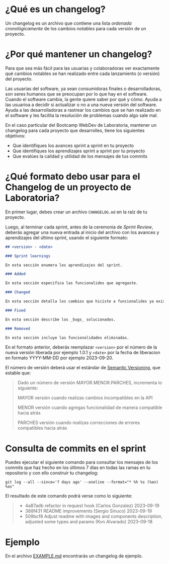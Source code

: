 # ¿Qué es un changelog?

Un changelog es un archivo que contiene una lista *ordenada cronológicamente*
de los cambios *notables* para cada versión de un proyecto.

# ¿Por qué mantener un changelog?

Para que sea más fácil para las usuarias y colaboradoras ver exactamente qué
cambios notables se han realizado entre cada lanzamiento (o versión) del proyecto.

Las usuarias del software, ya sean consumidoras finales o desarrolladoras,
son seres humanos que se preocupan por lo que hay en el
software. Cuando el software cambia, la gente quiere saber por qué y cómo. 
Ayuda a las usuarioa a decidir si actualizar o no a una nueva versión del software.
Ayuda a las desarrolladoras a rastrear los cambios que se han realizado en el software
y les facilita la resolución de problemas cuando algo sale mal.

En el caso particular del Bootcamp WebDev de Laboratoria, mantener un changelog
para cada proyecto que desarrolles, tiene los siguientes objetivos:
- Que identifiques los avances sprint a sprint en tu proyecto
- Que identifiques los aprendizajes sprint a sprint por tu proyecto
- Que evalúes la calidad y utilidad de los mensajes de tus commits

# ¿Qué formato debo usar para el Changelog de un proyecto de Laboratoria?

En primer lugar, debes crear un archivo `CHANGELOG.md` en la raíz de tu proyecto.

Luego, al terminar cada sprint, antes de la ceremonia de _Sprint Review_, deberás agregar una nueva entrada
al inicio del archivo con los avances y aprendizajes del último sprint, usando el siguiente formato:

```md
## <version> - <date>

### Sprint learnings

En esta sección enumera los aprendizajes del sprint.

### Added

En esta sección especifica las funcionalides que agregaste.

### Changed

En esta sección detalla los cambios que hiciste a funcionalides ya existentes.

### Fixed

En esta sección describe los _bugs_ solucionados.

### Removed

En esta sección incluye las funcionalidades eliminadas.

```
En el formato anterior, deberás reemplazar `<version>` por el número de la nueva versión liberada
por ejemplo 1.0.1 y `<date>` por la fecha de liberacion en formato YYYY-MM-DD por ejemplo 2023-09-20.

El número de versión deberá usar el estándar de [Semantic Versioning](https://semver.org/),
que estable que:

>Dado un número de versión MAYOR.MENOR.PARCHES, incrementa lo siguiente:
>
>    MAYOR versión cuando realizas cambios incompatibles en la API
>
>    MENOR versión cuando agregas funcionalidad de manera compatible hacia atrás
>
>    PARCHES versión cuando realizas correcciones de errores compatibles hacia atrás

# Consulta de commits en el sprint

Puedes ejecutar el siguiente comando para consultar los mensajes de los commits que haz hecho
en los últimos 7 días en todas las ramas en tu repositorio y con ello construir tu changelog:

``git log --all --since='7 days ago' --oneline --format="* %h %s (%an) %as"``

El resultado de este comando podrá verse como lo siguiente:

>* 4a87adb refactor in request hook (Carlos Gonzalez) 2023-09-19
>* 388f431 README improvements (Sergio Sinuco) 2023-09-19
>* 509bcf8 Adjust readme with images and components description, adjusted some types and params (Kvn Alvarado) 2023-09-18

# Ejemplo

En el archivo [EXAMPLE.md](./EXAMPLE.md) encontrarás un changelog de ejemplo.


